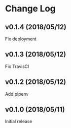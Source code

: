 # Change Log
## v0.1.4 (2018/05/12)
Fix deployment

## v0.1.3 (2018/05/12)
Fix TravisCI

## v0.1.2 (2018/05/12)
Add pipenv

## v0.1.0 (2018/05/11)
Initial release
